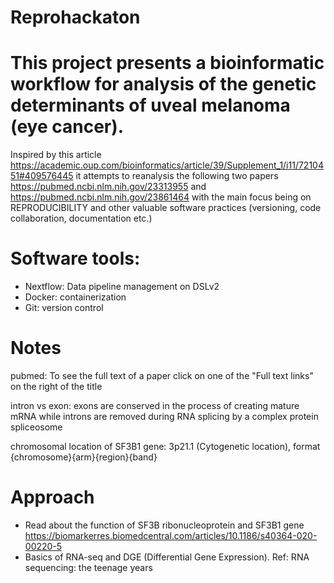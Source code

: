 # Reprohackaton

# This project presents a bioinformatic workflow for analysis of the genetic determinants of uveal melanoma (eye cancer).
Inspired by this article https://academic.oup.com/bioinformatics/article/39/Supplement_1/i11/7210451#409576445
it attempts to reanalysis the following two papers https://pubmed.ncbi.nlm.nih.gov/23313955 and https://pubmed.ncbi.nlm.nih.gov/23861464
with the main focus being on REPRODUCIBILITY and other valuable software practices (versioning, code collaboration, documentation etc.)


# Software tools:
  - Nextflow: Data pipeline management on DSLv2
  - Docker: containerization
  - Git: version control


# Notes
pubmed: To see the full text of a paper click on one of the "Full text links" on the right of the title

intron vs exon: exons are conserved in the process of creating mature mRNA while introns are removed during RNA splicing by a complex protein spliceosome

chromosomal location of SF3B1 gene: 3p21.1 (Cytogenetic location), 
format {chromosome}{arm}{region}{band}

# Approach

  - Read about the function of SF3B ribonucleoprotein and SF3B1 gene https://biomarkerres.biomedcentral.com/articles/10.1186/s40364-020-00220-5
  - Basics of RNA-seq and DGE (Differential Gene Expression). Ref: RNA sequencing: the teenage years